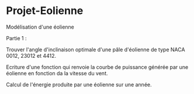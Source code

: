 # Projet-Eolienne

Modélisation d'une éolienne

Partie 1 :

Trouver l'angle d'inclinaison optimale d'une pâle d'éolienne de type NACA 0012, 23012 et 4412.

Ecriture d'une fonction qui renvoie la courbe de puissance générée par une éolienne en fonction da la vitesse du vent.

Calcul de l'énergie produite par une éolienne sur une année.
